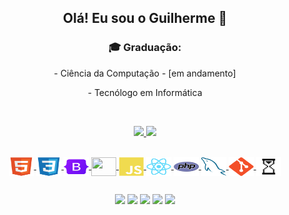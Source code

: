  <div align="center">
    <h2>Olá! Eu sou o Guilherme 👋</h2>
  </div>
  
  <div align="center">
    <h3>🎓 Graduação:</h2>
    <p>- Ciência da Computação - [em andamento]</p>
    <p>- Tecnólogo em Informática</p>
  </div>

  <br><div align="center">
    <a href="https://github.com/GuilhermeDQueiroz">
    <img height="180em" src="https://github-readme-stats.vercel.app/api?username=GuilhermeDQueiroz&show_icons=true&theme=dracula&include_all_commits=true&count_private=true"/>
    <img height="180em" src="https://github-readme-stats.vercel.app/api/top-langs/?username=GuilhermeDQueiroz&layout=compact&langs_count=7&theme=dracula"/>
  </div>
  
  <div class="tecnologias" align="center" style="display: inline_block"><br>
    <img align="center" height="30" width="40" src="https://raw.githubusercontent.com/devicons/devicon/master/icons/html5/html5-original.svg">
    <img align="center" height="30" width="40" src="https://raw.githubusercontent.com/devicons/devicon/master/icons/css3/css3-original.svg">
    <img align="center" height="30" width="40" src="https://raw.githubusercontent.com/devicons/devicon/master/icons/bootstrap/bootstrap-original.svg">
    <img align="center" height="30" width="40" src="https://seeklogo.com/images/M/materialize-logo-0FCAD8A6F8-seeklogo.com.png">
    <img align="center" height="30" width="40" src="https://raw.githubusercontent.com/devicons/devicon/master/icons/javascript/javascript-plain.svg">
    <img align="center" height="30" width="40" src="https://raw.githubusercontent.com/devicons/devicon/master/icons/react/react-original.svg">
    <img align="center" height="30" width="40" src="https://raw.githubusercontent.com/devicons/devicon/master/icons/php/php-original.svg">
    <img align="center" height="30" width="40" src="https://raw.githubusercontent.com/devicons/devicon/master/icons/mysql/mysql-original.svg"> 
    <img align="center" height="30" width="40" src="https://raw.githubusercontent.com/devicons/devicon/master/icons/git/git-original.svg">
    <img align="center" height="30" width="40" src="loading.gif">
  </div>

  ##
  
  <div class="contato" align="center">
    <a href="https://www.instagram.com/guilherme.dq/?hl=pt-br" target="_blank"><img src="https://img.shields.io/badge/-Instagram-%23E4405F?style=for-the-badge&logo=instagram&logoColor=white" target="_blank"></a>
    <a href="https://www.linkedin.com/in/guilherme-diniz-queiroz-60a942196/" target="_blank"><img src="https://img.shields.io/badge/-LinkedIn-%230077B5?style=for-the-badge&logo=linkedin&logoColor=white" target="_blank"></a>
    <a href="https://api.whatsapp.com/send?phone=553299413411&text=Ola%20Guilherme" target="_blank"><img src="https://img.shields.io/badge/-WhatsApp-25D366?style=for-the-badge&logo=whatsapp&logoColor=white" target="_blank"></a>
    <a href="mailto:guilhermequeiroz@ice.ufjf.br" target="_blank"><img src="https://img.shields.io/badge/-Gmail-%23333?style=for-the-badge&logo=gmail&logoColor=white" target="_blank"></a>
    <a href="linktr.ee/guilhermedqueiroz" target="_blank"><img src="https://img.shields.io/badge/-Linktree-%23E4405F?style=for-the-badge&logo=linktree&logoColor=white" target="_blank"></a>
  </div>
